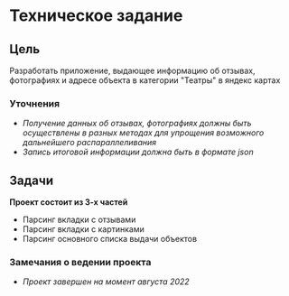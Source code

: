 # Техническое задание
## Цель
Разработать приложение, выдающее информацию об отзывах, фотографиях и адресе объекта в категории "Театры" в яндекс картах
### Уточнения
+ *Получение данных об отзывах, фотографиях должны быть осуществлены в разных методах для упрощения возможного дальнейшего распараллеливания*
+ *Запись итоговой информации должна быть в формате json*
## Задачи
**Проект состоит из 3-х частей**
+ Парсинг вкладки с отзывами
+ Парсинг вкладки с картинками
+ Парсинг основного списка выдачи объектов


### Замечания о ведении проекта
+ *Проект завершен на момент августа 2022*
